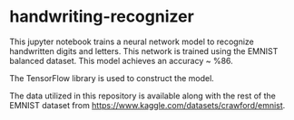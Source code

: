 # handwriting-recognizer
This jupyter notebook trains a neural network model to recognize handwritten digits and letters. This network is trained using the EMNIST balanced dataset. This model achieves an accuracy ~ %86.

The TensorFlow library is used to construct the model.

The data utilized in this repository is available along with the rest of the EMNIST dataset from https://www.kaggle.com/datasets/crawford/emnist.
